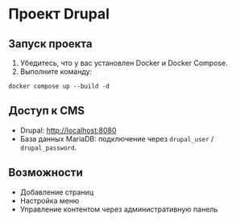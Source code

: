 # Проект Drupal

## Запуск проекта
1. Убедитесь, что у вас установлен Docker и Docker Compose.
2. Выполните команду:

```
docker compose up --build -d
```

## Доступ к CMS
- Drupal: [http://localhost:8080](http://localhost:8080)
- База данных MariaDB: подключение через `drupal_user` / `drupal_password`.

## Возможности
- Добавление страниц
- Настройка меню
- Управление контентом через административную панель
